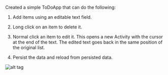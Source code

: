 Created a simple ToDoApp that can do the following:

1) Add items using an editable text field. 

2) Long click on an item to delete it.

3) Normal click an item to edit it. This opens a new Activity with the cursor at the end of the text. The edited text goes back in the same position of the original list.

4) Persist the data and reload from persisted data.

![alt tag](https://cloud.githubusercontent.com/assets/14814640/10064365/7aa533aa-622c-11e5-9f91-0563a79a19df.gif)
